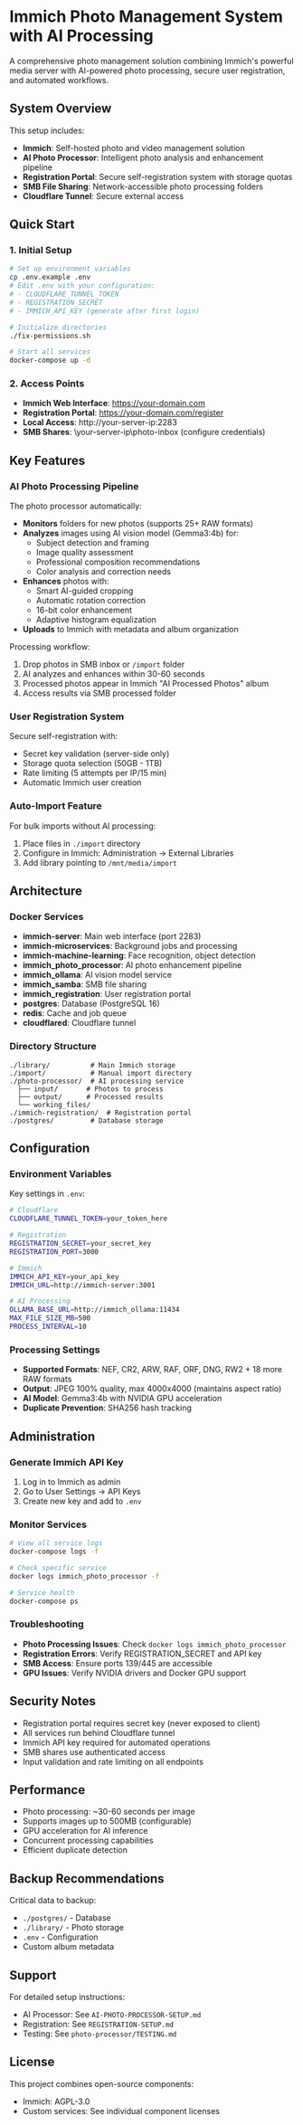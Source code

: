 # Immich Photo Management System with AI Processing

A comprehensive photo management solution combining Immich's powerful media server with AI-powered photo processing, secure user registration, and automated workflows.

## System Overview

This setup includes:
- **Immich**: Self-hosted photo and video management solution
- **AI Photo Processor**: Intelligent photo analysis and enhancement pipeline
- **Registration Portal**: Secure self-registration system with storage quotas
- **SMB File Sharing**: Network-accessible photo processing folders
- **Cloudflare Tunnel**: Secure external access

## Quick Start

### 1. Initial Setup

```bash
# Set up environment variables
cp .env.example .env
# Edit .env with your configuration:
# - CLOUDFLARE_TUNNEL_TOKEN
# - REGISTRATION_SECRET
# - IMMICH_API_KEY (generate after first login)

# Initialize directories
./fix-permissions.sh

# Start all services
docker-compose up -d
```

### 2. Access Points

- **Immich Web Interface**: https://your-domain.com
- **Registration Portal**: https://your-domain.com/register
- **Local Access**: http://your-server-ip:2283
- **SMB Shares**: \\your-server-ip\photo-inbox (configure credentials)

## Key Features

### AI Photo Processing Pipeline

The photo processor automatically:
- **Monitors** folders for new photos (supports 25+ RAW formats)
- **Analyzes** images using AI vision model (Gemma3:4b) for:
  - Subject detection and framing
  - Image quality assessment
  - Professional composition recommendations
  - Color analysis and correction needs
- **Enhances** photos with:
  - Smart AI-guided cropping
  - Automatic rotation correction
  - 16-bit color enhancement
  - Adaptive histogram equalization
- **Uploads** to Immich with metadata and album organization

Processing workflow:
1. Drop photos in SMB inbox or `/import` folder
2. AI analyzes and enhances within 30-60 seconds
3. Processed photos appear in Immich "AI Processed Photos" album
4. Access results via SMB processed folder

### User Registration System

Secure self-registration with:
- Secret key validation (server-side only)
- Storage quota selection (50GB - 1TB)
- Rate limiting (5 attempts per IP/15 min)
- Automatic Immich user creation

### Auto-Import Feature

For bulk imports without AI processing:
1. Place files in `./import` directory
2. Configure in Immich: Administration → External Libraries
3. Add library pointing to `/mnt/media/import`

## Architecture

### Docker Services

- **immich-server**: Main web interface (port 2283)
- **immich-microservices**: Background jobs and processing
- **immich-machine-learning**: Face recognition, object detection
- **immich_photo_processor**: AI photo enhancement pipeline
- **immich_ollama**: AI vision model service
- **immich_samba**: SMB file sharing
- **immich_registration**: User registration portal
- **postgres**: Database (PostgreSQL 16)
- **redis**: Cache and job queue
- **cloudflared**: Cloudflare tunnel

### Directory Structure

```
./library/          # Main Immich storage
./import/           # Manual import directory
./photo-processor/  # AI processing service
  ├── input/       # Photos to process
  ├── output/      # Processed results
  └── working_files/
./immich-registration/  # Registration portal
./postgres/         # Database storage
```

## Configuration

### Environment Variables

Key settings in `.env`:
```bash
# Cloudflare
CLOUDFLARE_TUNNEL_TOKEN=your_token_here

# Registration
REGISTRATION_SECRET=your_secret_key
REGISTRATION_PORT=3000

# Immich
IMMICH_API_KEY=your_api_key
IMMICH_URL=http://immich-server:3001

# AI Processing
OLLAMA_BASE_URL=http://immich_ollama:11434
MAX_FILE_SIZE_MB=500
PROCESS_INTERVAL=10
```

### Processing Settings

- **Supported Formats**: NEF, CR2, ARW, RAF, ORF, DNG, RW2 + 18 more RAW formats
- **Output**: JPEG 100% quality, max 4000x4000 (maintains aspect ratio)
- **AI Model**: Gemma3:4b with NVIDIA GPU acceleration
- **Duplicate Prevention**: SHA256 hash tracking

## Administration

### Generate Immich API Key

1. Log in to Immich as admin
2. Go to User Settings → API Keys
3. Create new key and add to `.env`

### Monitor Services

```bash
# View all service logs
docker-compose logs -f

# Check specific service
docker logs immich_photo_processor -f

# Service health
docker-compose ps
```

### Troubleshooting

- **Photo Processing Issues**: Check `docker logs immich_photo_processor`
- **Registration Errors**: Verify REGISTRATION_SECRET and API key
- **SMB Access**: Ensure ports 139/445 are accessible
- **GPU Issues**: Verify NVIDIA drivers and Docker GPU support

## Security Notes

- Registration portal requires secret key (never exposed to client)
- All services run behind Cloudflare tunnel
- Immich API key required for automated operations
- SMB shares use authenticated access
- Input validation and rate limiting on all endpoints

## Performance

- Photo processing: ~30-60 seconds per image
- Supports images up to 500MB (configurable)
- GPU acceleration for AI inference
- Concurrent processing capabilities
- Efficient duplicate detection

## Backup Recommendations

Critical data to backup:
- `./postgres/` - Database
- `./library/` - Photo storage
- `.env` - Configuration
- Custom album metadata

## Support

For detailed setup instructions:
- AI Processor: See `AI-PHOTO-PROCESSOR-SETUP.md`
- Registration: See `REGISTRATION-SETUP.md`
- Testing: See `photo-processor/TESTING.md`

## License

This project combines open-source components:
- Immich: AGPL-3.0
- Custom services: See individual component licenses